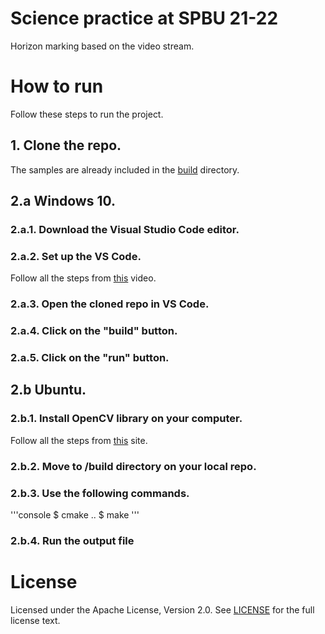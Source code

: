 # Science practice at SPBU 21-22
 Horizon marking based on the video stream.

# How to run
 Follow these steps to run the project.
 ## 1. Clone the repo.
  The samples are already included in the [build](build) directory.
 ## 2.a Windows 10.
 ### 2.a.1. Download the Visual Studio Code editor.
 ### 2.a.2. Set up the VS Code.
  Follow all the steps from [this](https://www.youtube.com/watch?v=m9HBM1m_EMU) video.
 ### 2.a.3. Open the cloned repo in VS Code.
 ### 2.a.4. Click on the "build" button.
 ### 2.a.5. Click on the "run" button.
 ## 2.b Ubuntu.
 ### 2.b.1. Install OpenCV library on your computer.
  Follow all the steps from [this](http://www.codebind.com/python/install-opencv-ubuntu-16-04-lts-python/) site.
 ### 2.b.2. Move to /build directory on your local repo.
 ### 2.b.3. Use the following commands.
  '''console
  $ cmake ..
  $ make
  '''
 ### 2.b.4. Run the output file

# License
 Licensed under the Apache License, Version 2.0. See [LICENSE](LICENSE) for the full license text.
